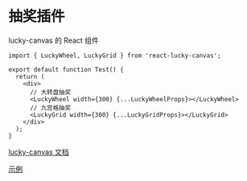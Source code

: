 # 抽奖插件

lucky-canvas 的 React 组件

```tsx
import { LuckyWheel, LuckyGrid } from 'react-lucky-canvas';

export default function Test() {
  return (
    <div>
      // 大转盘抽奖
      <LuckyWheel width={300} {...LuckyWheelProps}></LuckyWheel>
      // 九宫格抽奖
      <LuckyGrid width={300} {...LuckyGridProps}></LuckyGrid>
    </div>
  );
}
```

[lucky-canvas 文档](https://100px.net/docs/grid/blocks.html)

[示例](https://jian263994241.github.io/react-lucky-canvas/storybook-static)
